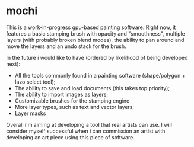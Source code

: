 # mochi

This is a work-in-progress gpu-based painting software. Right now, it features a basic stamping brush with opacity and "smoothness", multiple layers (with probably broken blend modes), the ability to pan around and move the layers and an undo stack for the brush.

In the future i would like to have (ordered by likelihood of being developed next):
- All the tools commonly found in a painting software (shape/polygon + lazo select tool);
- The ability to save and load documents (this takes top priority);
- The ability to import images as layers;
- Customizable brushes for the stamping engine
- More layer types, such as text and vector layers;
- Layer masks

Overall i'm aiming at developing a tool that real artists can use. I will consider myself successful when i can commission an artist with developing an art piece using this piece of software. 